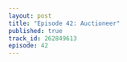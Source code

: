 ```yaml
---
layout: post
title: "Episode 42: Auctioneer"
published: true
track_id: 262849613
episode: 42
---
```

<div class='list post-player' track='{{page.track_id}}'></div>
